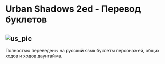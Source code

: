 # Urban Shadows 2ed - Перевод буклетов
![us_pic](https://github.com/OQASergey/U_Shad_2ed_Rus/raw/main/git_pic)
---
Полностью переведены на русский язык буклеты персонажей, общих ходов и ходов даунтайма.
